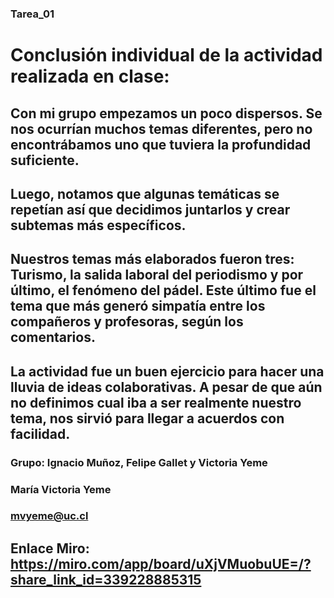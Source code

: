 ### Tarea_01
# Conclusión individual de la actividad realizada en clase:

## Con mi grupo empezamos un poco dispersos. Se nos ocurrían muchos temas diferentes, pero no encontrábamos uno que tuviera la profundidad suficiente.
## Luego, notamos que algunas temáticas se repetían así que decidimos juntarlos y crear subtemas más específicos. 
## Nuestros temas más elaborados fueron tres: Turismo, la salida laboral del periodismo y por último, el fenómeno del pádel. Este último fue el tema que más generó simpatía entre los compañeros y profesoras, según los comentarios.
## La actividad fue un buen ejercicio para hacer una lluvia de ideas colaborativas. A pesar de que aún no definimos cual iba a ser realmente nuestro tema, nos sirvió para llegar a acuerdos con facilidad.

### Grupo: Ignacio Muñoz, Felipe Gallet y Victoria Yeme
### María Victoria Yeme
### mvyeme@uc.cl
## Enlace Miro: https://miro.com/app/board/uXjVMuobuUE=/?share_link_id=339228885315
